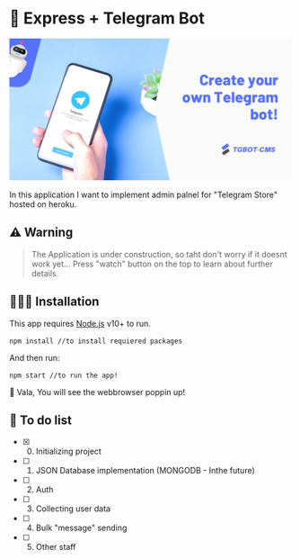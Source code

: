 # 🤖 Express + Telegram Bot

![Banner](https://github.com/MrAbdurakhimov/express-telegram-bot/blob/master/public/img/Guthub.png?raw=true)

In this application I want to implement admin palnel for "Telegram Store" hosted on heroku.

## ⚠️ Warning

> The Application is under construction, so taht don't worry if it doesnt work yet... Press "watch" button on the top to learn about further details.

## 👨🏻‍💻 Installation

This app requires [Node.js](https://nodejs.org/) v10+ to run.

```
npm install //to install requiered packages
```

And then run:

```
npm start //to run the app!
```

🥳 Vala, You will see the webbrowser poppin up!

## 📄 To do list

- [x] 0.  Initializing project

- [ ] 1. JSON Database implementation (MONGODB - Inthe future)

- [ ] 2. Auth
- [ ] 3. Collecting user data
- [ ] 4. Bulk "message" sending
- [ ] 5. Other staff
